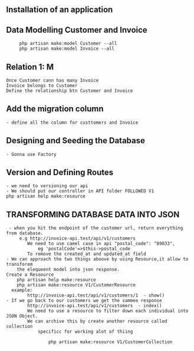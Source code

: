 
## Installation of an application
## Data Modelling  Customer and Invoice
         php artisan make:model Customer --all
         php artisan make:model Invoice --all
## Relation 1: M
    Once Customer cann has many Invoice
    Invoice belongs to Customer
    Define the relationship btn Customer and Invoice
## Add the migration column
    - define all the column for custtomers and Invoice
## Designing and Seeding the Database
    - Gonna use Factory
## Version and Defining Routes
    - we need to versioning our api 
    - We should put our controller in API folder FOLLOWED V1
    php artisan help make:resource

## TRANSFORMING DATABASE DATA INTO JSON
     - when you hit the endpoint of the customer url, return everything from database.
         e.g http://invoice-api.test/api/v1/customers
            We need to use camel case in api "postal_code": "89033",
                eg 'postalCode'=>$this->postal_code
            To remove the created_at and updated_at field 
    - We can approach the two things aboove by using Resource,it allow to transforem
        the elequeent model into json response.
    Create a Resoource
        php artisan help make:resource
        php artisan make:resource V1/CustomerResource  
      example:
            http://invoice-api.test/api/v1/customers/1  - show()
    - If we go back to our customers we get the sammee response
            http://invoice-api.test/api/v1/customers  - index()
            We need to use a resource to filter down each individual into JSON Object.
            We can archive this by create another resource called collection
                specificc for working alot of thiing

                    php artisan make:resource V1/CustomerCollection     
        
        







            
